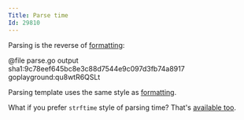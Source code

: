 ```yaml
---
Title: Parse time
Id: 29810
---
```


Parsing is the reverse of [formatting](801000j5):

@file parse.go output sha1:9c78eef645bc8e3c88d7544e9c097d3fb74a8917 goplayground:qu8wtR6QSLt

Parsing template uses the same style as [formatting](801000j5).

What if you prefer `strftime` style of parsing time? That's [available too](80100032).

